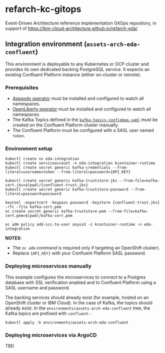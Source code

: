 # refarch-kc-gitops

Event-Driven Architecture reference implementation GitOps repository, in support of https://ibm-cloud-architecture.github.io/refarch-eda/

## Integration environment (`assets-arch-eda-confluent`)

This environment is deployable to any Kubernetes or OCP cluster and provides its own dedicated backing PostgreSQL service. It expects an existing Confluent Platform instance (either on-cluster or remote).

### Prerequisites

- [Appsody operator](https://operatorhub.io/operator/appsody-operator) must be installed and configured to watch all namespaces.
- [OpenLiberty operator](https://operatorhub.io/operator/open-liberty) must be installed and configured to watch all namespaces.
- The Kafka Topics defined in the [`kafka-topics-configmap.yaml`](env/base/kafka-topics-configmap.yaml) must be created on the Confluent Platform cluster manually.
- The Confluent Platform must be configured with a SASL user named `token`.

### Environment setup

```
kubectl create ns eda-integration
kubectl create serviceaccount -n eda-integration kcontainer-runtime
kubectl create secret generic kafka-credentials --from-literal=username=token --from-literal=password={API_KEY}

kubectl create secret generic kafka-truststore-jks --from-file=kafka-cert.jks=$(pwd)/{confluent-trust.jks}
kubectl create secret generic kafka-truststore-password --from-literal=password=password

keytool -exportcert -keypass password -keystore {confluent-trust.jks} -rfc -file kafka-cert.pem
oc create secret generic kafka-truststore-pem --from-file=kafka-cert.pem=$(pwd)/kafka-cert.pem

oc adm policy add-scc-to-user anyuid -z kcontainer-runtime -n eda-integration
```

**NOTES:**
- The `oc adm` command is required only if targeting an OpenShift cluster).
- Replace `{API_KEY}` with your Confluent Platform SASL password.

### Deploying microservices manually

This example configures the microservices to connect to a Postgres database with SSL verification enabled and to Confluent Platform using a SASL username and password.

The backing services should already exist (for example, hosted on an OpenShift cluster or IBM Cloud).  In the case of Kafka, the topics should already exist. In the `environments/assets-arch-eda-confluent` tree, the Kafka topics are prefixed with `confluent-`.

```
kubectl apply -k environments/assets-arch-eda-confluent
```

### Deploying microservices via ArgoCD

TBD
